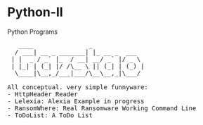 # Python-II
Python Programs

<pre>
   ____               _              
  / ___| __ _ _______| |_ __ _  ___  
 | |  _ / _` |_  / __| __/ _` |/ _ \ 
 | |_| | (_| |/ /\__ \ || (_| | (_) |
  \____|\__,_/___|___/\__\__,_|\___/ 

All conceptual. very simple funnyware:
- HttpHeader Reader
- Lelexia: Alexia Example in progress
- RansomWhere: Real Ransomware Working Command Line
- ToDoList: A ToDo List 
</pre>
